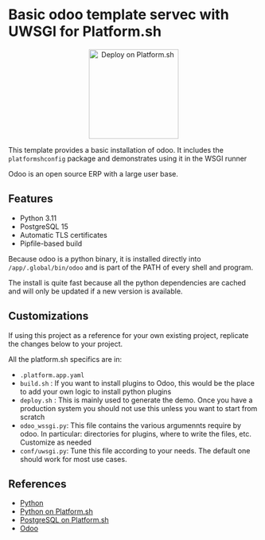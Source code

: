 # Basic odoo template servec with UWSGI for Platform.sh

<p align="center">
<a href="https://console.platform.sh/projects/create-project?template=https://raw.githubusercontent.com/platformsh/template-builder/master/templates/python3-uwsgi/.platform.template.yaml&utm_content=python3-uwsgi&utm_source=github&utm_medium=button&utm_campaign=deploy_on_platform">
    <img src="https://platform.sh/images/deploy/lg-blue.svg" alt="Deploy on Platform.sh" width="180px" />
</a>
</p>

This template provides a basic installation of odoo. It includes the `platformshconfig` package and demonstrates using it in the WSGI runner

Odoo is an open source ERP with a large user base.

## Features

* Python 3.11
* PostgreSQL 15
* Automatic TLS certificates
* Pipfile-based build

Because odoo is a python binary, it is installed directly into `/app/.global/bin/odoo` and is part of the PATH of every shell and program. 

The install is quite fast because all the python dependencies are cached and will only be updated if a new version is available.

## Customizations

If using this project as a reference for your own existing project, replicate the changes below to your project.

All the platform.sh specifics are in:
* `.platform.app.yaml`
* `build.sh` : If you want to install plugins to Odoo, this would be the place to add your own logic to install python plugins
* `deploy.sh` : This is mainly used to generate the demo. Once you have a production system you should not use this unless you want to start from scratch
* `odoo_wssgi.py`: This file contains the various argumennts require by odoo. In particular: directories for plugins, where to write the files, etc. Customize as needed
* `conf/uwsgi.py`: Tune this file according to your needs. The default one should work for most use cases.


## References

* [Python](https://www.python.org/)
* [Python on Platform.sh](https://docs.platform.sh/languages/python.html)
* [PostgreSQL on Platform.sh](https://docs.platform.sh/add-services/postgresql.html)
* [Odoo](https://www.odoo.com/)

